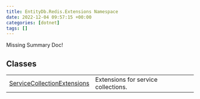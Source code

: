 ```yaml
---
title: EntityDb.Redis.Extensions Namespace
date: 2022-12-04 09:57:15 +00:00
categories: [dotnet]
tags: []
---
```


Missing Summary Doc!
## Classes
<table><tr><td><!--/posts/dotnet-entitydb-redis-extensions-servicecollectionextensions--><a href='#'>ServiceCollectionExtensions</a></td><td>
Extensions for service collections.
</td></tr></table>
